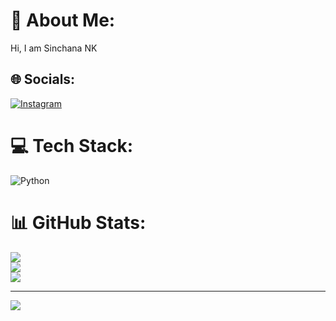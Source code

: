 # 💫 About Me:
Hi, I am Sinchana NK


## 🌐 Socials:
[![Instagram](https://img.shields.io/badge/Instagram-%23E4405F.svg?logo=Instagram&logoColor=white)](https://instagram.com/sinchana_nk) 

# 💻 Tech Stack:
![Python](https://img.shields.io/badge/python-3670A0?style=flat&logo=python&logoColor=ffdd54)
# 📊 GitHub Stats:
![](https://github-readme-stats.vercel.app/api?username=SinchanaNK1&theme=dark&hide_border=true&include_all_commits=true&count_private=true)<br/>
![](https://github-readme-streak-stats.herokuapp.com/?user=SinchanaNK1&theme=dark&hide_border=true)<br/>
![](https://github-readme-stats.vercel.app/api/top-langs/?username=SinchanaNK1&theme=dark&hide_border=true&include_all_commits=true&count_private=true&layout=compact)

---
[![](https://visitcount.itsvg.in/api?id=SinchanaNK1&icon=0&color=0)](https://visitcount.itsvg.in)

<!-- Proudly created with GPRM ( https://gprm.itsvg.in ) -->
